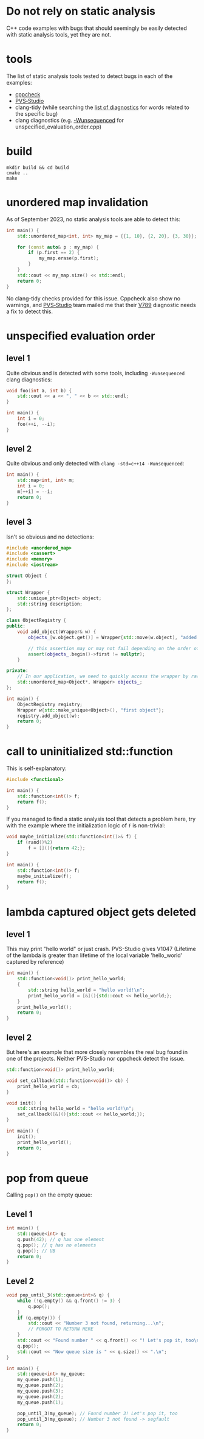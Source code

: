 # Do not rely on static analysis
C++ code examples with bugs that should seemingly be easily detected with static analysis tools, yet they are not.

# tools
The list of static analysis tools tested to detect bugs in each of the examples:
- [cppcheck](https://cppcheck.sourceforge.io/)
- [PVS‑Studio](https://pvs-studio.com/)
- clang-tidy (while searching the [list of diagnostics](https://clang.llvm.org/extra/clang-tidy/checks/list.html) for words related to the specific bug)
- clang diagnostics (e.g. [-Wunsequenced](https://clang.llvm.org/docs/DiagnosticsReference.html#wunsequenced) for unspecified_evaluation_order.cpp)

# build
```
mkdir build && cd build
cmake ..
make
```

# unordered map invalidation
As of September 2023, no static analysis tools are able to detect this:
```cpp
int main() {
    std::unordered_map<int, int> my_map = {{1, 10}, {2, 20}, {3, 30}};

    for (const auto& p : my_map) {
        if (p.first == 2) {
            my_map.erase(p.first);
        }
    }
    std::cout << my_map.size() << std::endl;
    return 0;
}
```
No clang-tidy checks provided for this issue. Cppcheck also show no warnings, and [PVS‑Studio](https://pvs-studio.com/) team mailed me that their [V789](https://pvs-studio.ru/ru/docs/warnings/v789/) diagnostic needs a fix to detect this.

# unspecified evaluation order
## level 1
Quite obvious and is detected with some tools, including `-Wunsequenced` clang diagnostics:
```cpp
void foo(int a, int b) {
    std::cout << a << ", " << b << std::endl;
}

int main() {
    int i = 0;
    foo(++i, --i);
}
```

## level 2
Quite obvious and only detected with `clang -std=c++14 -Wunsequenced`:
```cpp
int main() {
    std::map<int, int> m;
    int i = 0;
    m[++i] = --i;
    return 0;
}
```

## level 3
Isn't so obvious and no detections:
```cpp
#include <unordered_map>
#include <cassert>
#include <memory>
#include <iostream>

struct Object {
};

struct Wrapper {
    std::unique_ptr<Object> object;
    std::string description;
};

class ObjectRegistry {
public:
    void add_object(Wrapper& w) {
        objects_[w.object.get()] = Wrapper{std::move(w.object), "added from " + w.description};

        // this assertion may or may not fail depending on the order of evaluation in the line above, which is unspecified
        assert(objects_.begin()->first != nullptr);
    }

private:
    // In our application, we need to quickly access the wrapper by raw pointer of its object
    std::unordered_map<Object*, Wrapper> objects_;
};

int main() {
    ObjectRegistry registry;
    Wrapper w{std::make_unique<Object>(), "first object"};
    registry.add_object(w);
    return 0;
}
```

# call to uninitialized std::function
This is self-explanatory:
```cpp
#include <functional>

int main() {
    std::function<int()> f;
    return f();
}
```

If you managed to find a static analysis tool that detects a problem here, try with the example where the initialization logic of `f` is non-trivial:
```cpp
void maybe_initialize(std::function<int()>& f) {
    if (rand()%2)
        f = [](){return 42;};
}

int main() {
    std::function<int()> f;
    maybe_initialize(f);
    return f();
}
```
# lambda captured object gets deleted
## level 1
This may print "hello world" or just crash.
PVS-Studio gives V1047 (Lifetime of the lambda is greater than lifetime of the local variable 'hello_world' captured by reference)
```cpp
int main() {
    std::function<void()> print_hello_world;
    {
        std::string hello_world = "hello world!\n";
        print_hello_world = [&](){std::cout << hello_world;};
    }
    print_hello_world();
    return 0;
}
```

## level 2
But here's an example that more closely resembles the real bug found in one of the projects. Neither PVS-Studio nor cppcheck detect the issue.
```cpp
std::function<void()> print_hello_world;

void set_callback(std::function<void()> cb) {
    print_hello_world = cb;
}

void init() {
    std::string hello_world = "hello world!\n";
    set_callback([&](){std::cout << hello_world;});
}

int main() {
    init();
    print_hello_world();
    return 0;
}
```

# pop from queue
Calling `pop()` on the empty queue:
## Level 1
```cpp
int main() {
    std::queue<int> q;
    q.push(42); // q has one element
    q.pop(); // q has no elements
    q.pop(); // UB
    return 0;
}
```

## Level 2
```cpp
void pop_until_3(std::queue<int>& q) {
    while (!q.empty() && q.front() != 3) {
        q.pop();
    }
    if (q.empty()) {
        std::cout << "Number 3 not found, returning...\n";
        // FORGOT TO RETURN HERE
    }
    std::cout << "Found number " << q.front() << "! Let's pop it, too\n";
    q.pop();
    std::cout << "Now queue size is " << q.size() << ".\n";
}

int main() {
    std::queue<int> my_queue;
    my_queue.push(1);
    my_queue.push(2);
    my_queue.push(3);
    my_queue.push(2);
    my_queue.push(1);

    pop_until_3(my_queue); // Found number 3! Let's pop it, too
    pop_until_3(my_queue); // Number 3 not found -> segfault
    return 0;
}
```